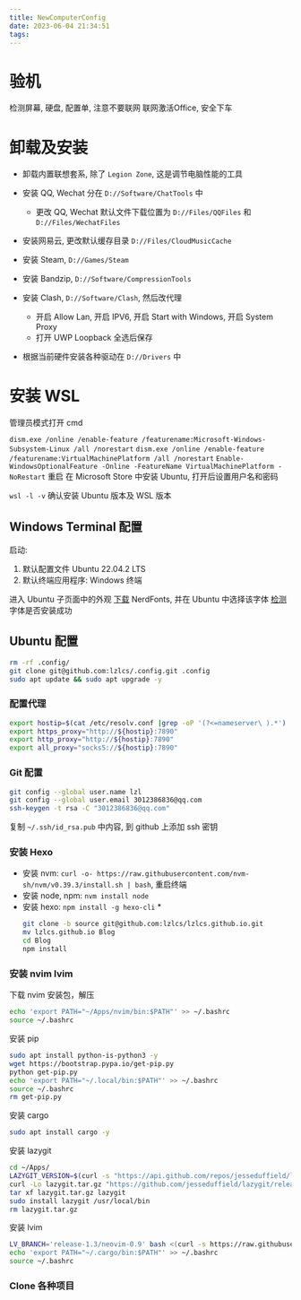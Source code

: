 ```yaml
---
title: NewComputerConfig
date: 2023-06-04 21:34:51
tags:
---
```


# 验机

检测屏幕, 硬盘, 配置单, 注意不要联网
联网激活Office, 安全下车

# 卸载及安装

* 卸载内置联想套系, 除了 `Legion Zone`, 这是调节电脑性能的工具
* 安装 QQ, Wechat 分在 `D://Software/ChatTools` 中
    * 更改 QQ, Wechat 默认文件下载位置为 `D://Files/QQFiles` 和 `D://Files/WechatFiles` 

* 安装网易云, 更改默认缓存目录 `D://Files/CloudMusicCache` 

* 安装 Steam, `D://Games/Steam`
* 安装 Bandzip, `D://Software/CompressionTools`
* 安装 Clash, `D://Software/Clash`, 然后改代理
    * 开启 Allow Lan, 开启 IPV6, 开启 Start with Windows, 开启 System Proxy
    * 打开 UWP Loopback 全选后保存

* 根据当前硬件安装各种驱动在 `D://Drivers` 中

# 安装 WSL

管理员模式打开 cmd

`dism.exe /online /enable-feature /featurename:Microsoft-Windows-Subsystem-Linux /all /norestart`
`dism.exe /online /enable-feature /featurename:VirtualMachinePlatform /all /norestart`
`Enable-WindowsOptionalFeature -Online -FeatureName VirtualMachinePlatform -NoRestart`
重启
在 Microsoft Store 中安装 Ubuntu, 打开后设置用户名和密码

`wsl -l -v` 确认安装 Ubuntu 版本及 WSL 版本

## Windows Terminal 配置

启动: 
1. 默认配置文件 Ubuntu 22.04.2 LTS
2. 默认终端应用程序: Windows 终端

进入 Ubuntu 子页面中的外观
[下载](https://link.zhihu.com/?target=https%3A//www.nerdfonts.com/font-downloads) NerdFonts, 并在 Ubuntu 中选择该字体
[检测](https://link.zhihu.com/?target=https%3A//www.nerdfonts.com/cheat-sheet) 字体是否安装成功

## Ubuntu 配置

```bash
rm -rf .config/
git clone git@github.com:lzlcs/.config.git .config
sudo apt update && sudo apt upgrade -y
```

### 配置代理

```bash
export hostip=$(cat /etc/resolv.conf |grep -oP '(?<=nameserver\ ).*')
export https_proxy="http://${hostip}:7890"
export http_proxy="http://${hostip}:7890"
export all_proxy="socks5://${hostip}:7890"
```


### Git 配置

```bash
git config --global user.name lzl
git config --global user.email 3012386836@qq.com
ssh-keygen -t rsa -C "3012386836@qq.com"
```
复制 `~/.ssh/id_rsa.pub` 中内容, 到 github 上添加 ssh 密钥


### 安装 Hexo

* 安装 nvm: `curl -o- https://raw.githubusercontent.com/nvm-sh/nvm/v0.39.3/install.sh | bash`, 重启终端
* 安装 node, npm: `nvm install node`
* 安装 hexo: `npm install -g hexo-cli`
    * 
    ```bash
    git clone -b source git@github.com:lzlcs/lzlcs.github.io.git
    mv lzlcs.github.io Blog
    cd Blog
    npm install
    ```

### 安装 nvim lvim

下载 nvim 安装包，解压
```bash
echo 'export PATH="~/Apps/nvim/bin:$PATH"' >> ~/.bashrc
source ~/.bashrc
```

安装 pip
```bash
sudo apt install python-is-python3 -y
wget https://bootstrap.pypa.io/get-pip.py
python get-pip.py
echo 'export PATH="~/.local/bin:$PATH"' >> ~/.bashrc
source ~/.bashrc
rm get-pip.py
```

安装 cargo
```bash
sudo apt install cargo -y
```

安装 lazygit

```bash
cd ~/Apps/
LAZYGIT_VERSION=$(curl -s "https://api.github.com/repos/jesseduffield/lazygit/releases/latest" | grep -Po '"tag_name": "v\K[^"]*')
curl -Lo lazygit.tar.gz "https://github.com/jesseduffield/lazygit/releases/latest/download/lazygit_${LAZYGIT_VERSION}_Linux_x86_64.tar.gz"
tar xf lazygit.tar.gz lazygit
sudo install lazygit /usr/local/bin
rm lazygit.tar.gz
```

安装 lvim

```bash
LV_BRANCH='release-1.3/neovim-0.9' bash <(curl -s https://raw.githubusercontent.com/LunarVim/LunarVim/release-1.3/neovim-0.9/utils/installer/install.sh)
echo 'export PATH="~/.cargo/bin:$PATH"' >> ~/.bashrc
source ~/.bashrc
```

### Clone 各种项目
